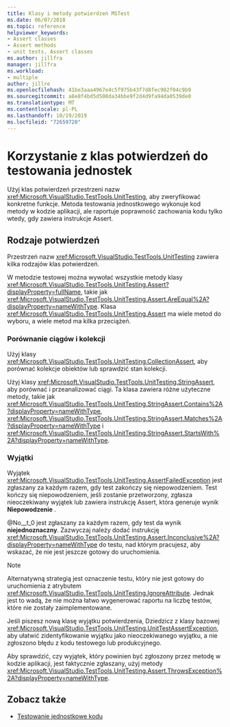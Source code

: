 ```yaml
---
title: Klasy i metody potwierdzeń MSTest
ms.date: 06/07/2018
ms.topic: reference
helpviewer_keywords:
- Assert classes
- Assert methods
- unit tests, Assert classes
ms.author: jillfra
manager: jillfra
ms.workload:
- multiple
author: jillre
ms.openlocfilehash: 41be3aaa4967e4c5f975b43f7d8fec982f04c9b9
ms.sourcegitcommit: a8e8f4bd5d508da34bbe9f2d4d9fa94da0539de0
ms.translationtype: MT
ms.contentlocale: pl-PL
ms.lasthandoff: 10/19/2019
ms.locfileid: "72659720"
---
```

# <a name="use-assert-classes-for-unit-testing"></a>Korzystanie z klas potwierdzeń do testowania jednostek

Użyj klas potwierdzeń przestrzeni nazw <xref:Microsoft.VisualStudio.TestTools.UnitTesting>, aby zweryfikować konkretne funkcje. Metoda testowania jednostkowego wykonuje kod metody w kodzie aplikacji, ale raportuje poprawność zachowania kodu tylko wtedy, gdy zawiera instrukcje Assert.

## <a name="kinds-of-asserts"></a>Rodzaje potwierdzeń

Przestrzeń nazw <xref:Microsoft.VisualStudio.TestTools.UnitTesting> zawiera kilka rodzajów klas potwierdzeń.

W metodzie testowej można wywołać wszystkie metody klasy <xref:Microsoft.VisualStudio.TestTools.UnitTesting.Assert?displayProperty=fullName>, takie jak <xref:Microsoft.VisualStudio.TestTools.UnitTesting.Assert.AreEqual%2A?displayProperty=nameWithType>. Klasa <xref:Microsoft.VisualStudio.TestTools.UnitTesting.Assert> ma wiele metod do wyboru, a wiele metod ma kilka przeciążeń.

### <a name="compare-strings-and-collections"></a>Porównanie ciągów i kolekcji

Użyj klasy <xref:Microsoft.VisualStudio.TestTools.UnitTesting.CollectionAssert>, aby porównać kolekcje obiektów lub sprawdzić stan kolekcji.

Użyj klasy <xref:Microsoft.VisualStudio.TestTools.UnitTesting.StringAssert>, aby porównać i przeanalizować ciągi. Ta klasa zawiera różne użyteczne metody, takie jak <xref:Microsoft.VisualStudio.TestTools.UnitTesting.StringAssert.Contains%2A?displayProperty=nameWithType>, <xref:Microsoft.VisualStudio.TestTools.UnitTesting.StringAssert.Matches%2A?displayProperty=nameWithType> i <xref:Microsoft.VisualStudio.TestTools.UnitTesting.StringAssert.StartsWith%2A?displayProperty=nameWithType>.

### <a name="exceptions"></a>Wyjątki

Wyjątek <xref:Microsoft.VisualStudio.TestTools.UnitTesting.AssertFailedException> jest zgłaszany za każdym razem, gdy test zakończy się niepowodzeniem. Test kończy się niepowodzeniem, jeśli zostanie przetworzony, zgłasza nieoczekiwany wyjątek lub zawiera instrukcję Assert, która generuje wynik **Niepowodzenie** .

@No__t_0 jest zgłaszany za każdym razem, gdy test da wynik **niejednoznaczny**. Zazwyczaj należy dodać instrukcję <xref:Microsoft.VisualStudio.TestTools.UnitTesting.Assert.Inconclusive%2A?displayProperty=nameWithType> do testu, nad którym pracujesz, aby wskazać, że nie jest jeszcze gotowy do uruchomienia.

> [!NOTE]
> Alternatywną strategią jest oznaczenie testu, który nie jest gotowy do uruchomienia z atrybutem <xref:Microsoft.VisualStudio.TestTools.UnitTesting.IgnoreAttribute>. Jednak jest to wadą, że nie można łatwo wygenerować raportu na liczbę testów, które nie zostały zaimplementowane.

Jeśli piszesz nową klasę wyjątku potwierdzenia, Dziedzicz z klasy bazowej <xref:Microsoft.VisualStudio.TestTools.UnitTesting.UnitTestAssertException>, aby ułatwić zidentyfikowanie wyjątku jako nieoczekiwanego wyjątku, a nie zgłoszono błędu z kodu testowego lub produkcyjnego.

Aby sprawdzić, czy wyjątek, który powinien być zgłoszony przez metodę w kodzie aplikacji, jest faktycznie zgłaszany, użyj metody <xref:Microsoft.VisualStudio.TestTools.UnitTesting.Assert.ThrowsException%2A?displayProperty=nameWithType>.

## <a name="see-also"></a>Zobacz także

- [Testowanie jednostkowe kodu](../test/unit-test-your-code.md)